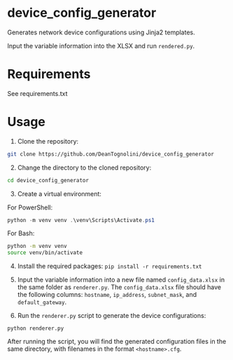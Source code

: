 # device_config_generator
Generates network device configurations using Jinja2 templates.

Input the variable information into the XLSX and run `rendered.py`.

# Requirements
See requirements.txt

# Usage
1.  Clone the repository:

```bash
git clone https://github.com/DeanTognolini/device_config_generator
```

2.  Change the directory to the cloned repository:

```bash
cd device_config_generator
```
3.  Create a virtual environment:

For PowerShell:
```powershell
python -m venv venv .\venv\Scripts\Activate.ps1
```

For Bash:

```bash
python -m venv venv
source venv/bin/activate
```

4.  Install the required packages:
`pip install -r requirements.txt`

5.  Input the variable information into a new file named `config_data.xlsx` in the same folder as `renderer.py`. The `config_data.xlsx` file should have the following columns: `hostname`, `ip_address`, `subnet_mask`, and `default_gateway`.
    
6.  Run the `renderer.py` script to generate the device configurations:

`python renderer.py`

After running the script, you will find the generated configuration files in the same directory, with filenames in the format `<hostname>.cfg`.

